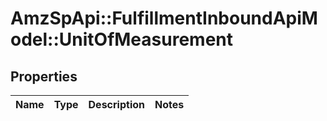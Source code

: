 # AmzSpApi::FulfillmentInboundApiModel::UnitOfMeasurement

## Properties
Name | Type | Description | Notes
------------ | ------------- | ------------- | -------------

